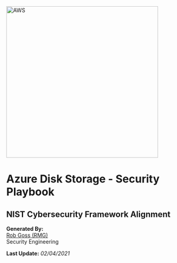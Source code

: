 <img src="https://upload.wikimedia.org/wikipedia/commons/a/a8/Microsoft_Azure_Logo.svg" alt="AWS" width="400"/>

# Azure Disk Storage - Security Playbook <!-- omit in toc -->

## NIST Cybersecurity Framework Alignment <!-- omit in toc -->

**Generated By:**  
[Rob Goss (RMG)](https://cgweb3/profile/RMG)
<br>
Security Engineering

**Last Update:** *02/04/2021*
